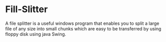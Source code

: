 # Fill-Slitter
A file splitter is a useful windows program that enables you to split a large file of any size into small chunks which are easy to be transferred by using floppy disk
using java Swing.
